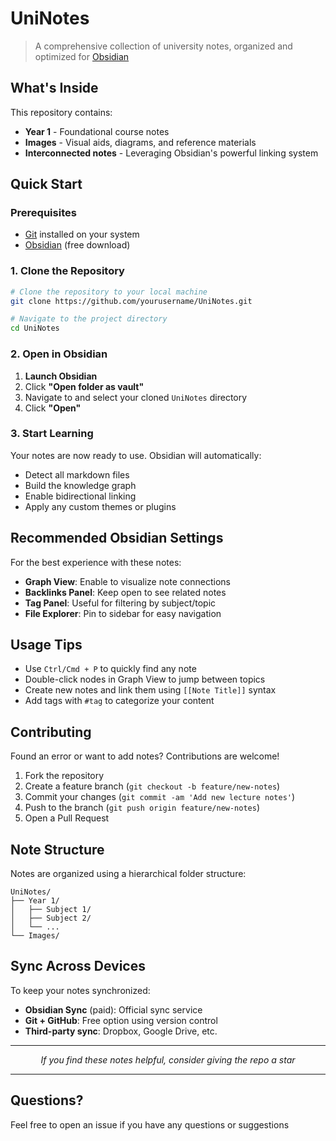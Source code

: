# UniNotes

> A comprehensive collection of university notes, organized and optimized for [Obsidian](https://obsidian.md/)

## What's Inside

This repository contains:
- **Year 1** - Foundational course notes
- **Images** - Visual aids, diagrams, and reference materials
- **Interconnected notes** - Leveraging Obsidian's powerful linking system

## Quick Start

### Prerequisites

- [Git](https://git-scm.com/) installed on your system
- [Obsidian](https://obsidian.md/) (free download)

### 1. Clone the Repository

```bash
# Clone the repository to your local machine
git clone https://github.com/yourusername/UniNotes.git

# Navigate to the project directory
cd UniNotes
```

### 2. Open in Obsidian

1. **Launch Obsidian**
2. Click **"Open folder as vault"**
3. Navigate to and select your cloned `UniNotes` directory
4. Click **"Open"**

### 3. Start Learning 

 Your notes are now ready to use. Obsidian will automatically:
- Detect all markdown files
- Build the knowledge graph
- Enable bidirectional linking
- Apply any custom themes or plugins

## Recommended Obsidian Settings

For the best experience with these notes:

- **Graph View**: Enable to visualize note connections
- **Backlinks Panel**: Keep open to see related notes
- **Tag Panel**: Useful for filtering by subject/topic
- **File Explorer**: Pin to sidebar for easy navigation

## Usage Tips

- Use `Ctrl/Cmd + P` to quickly find any note
- Double-click nodes in Graph View to jump between topics
- Create new notes and link them using `[[Note Title]]` syntax
- Add tags with `#tag` to categorize your content

## Contributing

Found an error or want to add notes? Contributions are welcome!

1. Fork the repository
2. Create a feature branch (`git checkout -b feature/new-notes`)
3. Commit your changes (`git commit -am 'Add new lecture notes'`)
4. Push to the branch (`git push origin feature/new-notes`)
5. Open a Pull Request

## Note Structure

Notes are organized using a hierarchical folder structure:
```
UniNotes/
├── Year 1/
│   ├── Subject 1/
│   ├── Subject 2/
│   └── ...
└── Images/
```

## Sync Across Devices

To keep your notes synchronized:
- **Obsidian Sync** (paid): Official sync service
- **Git + GitHub**: Free option using version control
- **Third-party sync**: Dropbox, Google Drive, etc.

---

<div align="center">

*If you find these notes helpful, consider giving the repo a star*

</div>

---

## Questions?

Feel free to open an issue if you have any questions or suggestions
